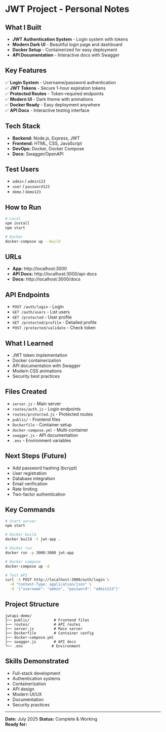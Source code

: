 # JWT Project - Personal Notes

## What I Built
- **JWT Authentication System** - Login system with tokens
- **Modern Dark UI** - Beautiful login page and dashboard
- **Docker Setup** - Containerized for easy deployment
- **API Documentation** - Interactive docs with Swagger

## Key Features
✅ **Login System** - Username/password authentication  
✅ **JWT Tokens** - Secure 1-hour expiration tokens  
✅ **Protected Routes** - Token-required endpoints  
✅ **Modern UI** - Dark theme with animations  
✅ **Docker Ready** - Easy deployment anywhere  
✅ **API Docs** - Interactive testing interface  

## Tech Stack
- **Backend:** Node.js, Express, JWT
- **Frontend:** HTML, CSS, JavaScript
- **DevOps:** Docker, Docker Compose
- **Docs:** Swagger/OpenAPI

## Test Users
- `admin` / `admin123`
- `user` / `password123`  
- `demo` / `demo123`

## How to Run
```bash
# Local
npm install
npm start

# Docker
docker-compose up --build
```

## URLs
- **App:** http://localhost:3000
- **API Docs:** http://localhost:3000/api-docs
- **Docs:** http://localhost:3000/docs

## API Endpoints
- `POST /auth/login` - Login
- `GET /auth/users` - List users
- `GET /protected` - User profile
- `GET /protected/profile` - Detailed profile
- `POST /protected/validate` - Check token

## What I Learned
- JWT token implementation
- Docker containerization
- API documentation with Swagger
- Modern CSS animations
- Security best practices

## Files Created
- `server.js` - Main server
- `routes/auth.js` - Login endpoints
- `routes/protected.js` - Protected routes
- `public/` - Frontend files
- `Dockerfile` - Container setup
- `docker-compose.yml` - Multi-container
- `swagger.js` - API documentation
- `.env` - Environment variables

## Next Steps (Future)
- Add password hashing (bcrypt)
- User registration
- Database integration
- Email verification
- Rate limiting
- Two-factor authentication

## Key Commands
```bash
# Start server
npm start

# Docker build
docker build -t jwt-app .

# Docker run
docker run -p 3000:3000 jwt-app

# Docker compose
docker-compose up -d

# Test API
curl -X POST http://localhost:3000/auth/login \
  -H "Content-Type: application/json" \
  -d '{"username": "admin", "password": "admin123"}'
```

## Project Structure
```
jwtapi-demo/
├── public/           # Frontend files
├── routes/           # API routes
├── server.js         # Main server
├── Dockerfile        # Container config
├── docker-compose.yml
├── swagger.js        # API docs
└── .env             # Environment
```

## Skills Demonstrated
- Full-stack development
- Authentication systems
- Containerization
- API design
- Modern UI/UX
- Documentation
- Security practices

---
**Date:** July 2025 
**Status:** Complete & Working  
**Ready for:** 